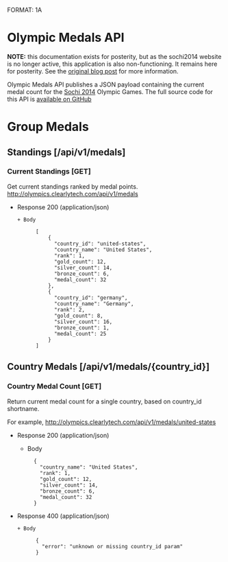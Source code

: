 FORMAT: 1A

# Olympic Medals API

**NOTE:** this documentation exists for posterity, but as the sochi2014 website is no longer active, this application is also non-functioning.  It remains here for posterity.  See the [original blog post](http://www.clearlytech.com/2014/02/08/building-simple-olympic-medals-api/) for more information.

Olympic Medals API publishes a JSON payload containing the current medal count for the [Sochi 2014](http://www.sochi2014.com/en) Olympic Games.  The full source code for this API is [available on GitHub](http://www.github.com/clearlytech/olympics-api)

# Group Medals

## Standings [/api/v1/medals]

### Current Standings [GET]
Get current standings ranked by medal points.  http://olympics.clearlytech.com/api/v1/medals

+ Response 200 (application/json)

      + Body

            [
                {
                  "country_id": "united-states",
                  "country_name": "United States",
                  "rank": 1,
                  "gold_count": 12,
                  "silver_count": 14,
                  "bronze_count": 6,
                  "medal_count": 32
                },
                {
                  "country_id": "germany",
                  "country_name": "Germany",
                  "rank": 2,
                  "gold_count": 8,
                  "silver_count": 16,
                  "bronze_count": 1,
                  "medal_count": 25
                }
            ]

## Country Medals [/api/v1/medals/{country_id}]

### Country Medal Count [GET]
Return current medal count for a single country, based on country_id shortname.

For example, http://olympics.clearlytech.com/api/v1/medals/united-states

+ Response 200 (application/json)

    + Body

            {
              "country_name": "United States",
              "rank": 1,
              "gold_count": 12,
              "silver_count": 14,
              "bronze_count": 6,
              "medal_count": 32
            }

+ Response 400 (application/json)

      + Body

            {
              "error": "unknown or missing country_id param"
            }

